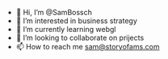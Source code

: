- 👋 Hi, I’m @SamBossch
- 👀 I’m interested in business strategy
- 🌱 I’m currently learning webgl
- 💞️ I’m looking to collaborate on prijects
- 📫 How to reach me sam@storyofams.com

<!---
SamBossch/SamBossch is a ✨ special ✨ repository because its `README.md` (this file) appears on your GitHub profile.
You can click the Preview link to take a look at your changes.
--->

